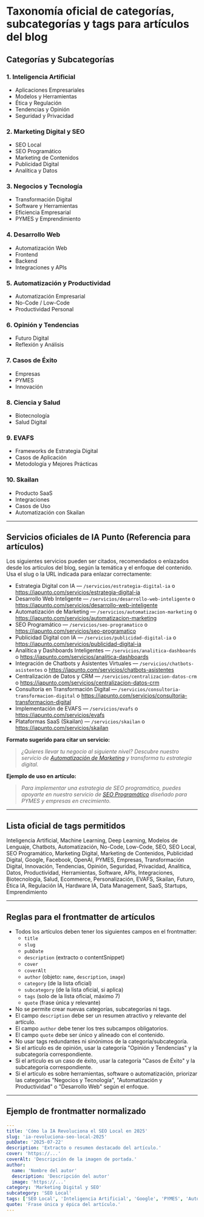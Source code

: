 # Taxonomía oficial de categorías, subcategorías y tags para artículos del blog

## Categorías y Subcategorías

### 1. Inteligencia Artificial

- Aplicaciones Empresariales
- Modelos y Herramientas
- Ética y Regulación
- Tendencias y Opinión
- Seguridad y Privacidad

### 2. Marketing Digital y SEO

- SEO Local
- SEO Programático
- Marketing de Contenidos
- Publicidad Digital
- Analítica y Datos

### 3. Negocios y Tecnología

- Transformación Digital
- Software y Herramientas
- Eficiencia Empresarial
- PYMES y Emprendimiento

### 4. Desarrollo Web

- Automatización Web
- Frontend
- Backend
- Integraciones y APIs

### 5. Automatización y Productividad

- Automatización Empresarial
- No-Code / Low-Code
- Productividad Personal

### 6. Opinión y Tendencias

- Futuro Digital
- Reflexión y Análisis

### 7. Casos de Éxito

- Empresas
- PYMES
- Innovación

### 8. Ciencia y Salud

- Biotecnología
- Salud Digital

### 9. EVAFS

- Frameworks de Estrategia Digital
- Casos de Aplicación
- Metodología y Mejores Prácticas

### 10. Skailan

- Producto SaaS
- Integraciones
- Casos de Uso
- Automatización con Skailan

---

## Servicios oficiales de IA Punto (Referencia para artículos)

Los siguientes servicios pueden ser citados, recomendados o enlazados desde los artículos del blog, según la temática y el enfoque del contenido. Usa el slug o la URL indicada para enlazar correctamente:

- Estrategia Digital con IA — `/servicios/estrategia-digital-ia` o <https://iapunto.com/servicios/estrategia-digital-ia>
- Desarrollo Web Inteligente — `/servicios/desarrollo-web-inteligente` o <https://iapunto.com/servicios/desarrollo-web-inteligente>
- Automatización de Marketing — `/servicios/automatizacion-marketing` o <https://iapunto.com/servicios/automatizacion-marketing>
- SEO Programático — `/servicios/seo-programatico` o <https://iapunto.com/servicios/seo-programatico>
- Publicidad Digital con IA — `/servicios/publicidad-digital-ia` o <https://iapunto.com/servicios/publicidad-digital-ia>
- Analítica y Dashboards Inteligentes — `/servicios/analitica-dashboards` o <https://iapunto.com/servicios/analitica-dashboards>
- Integración de Chatbots y Asistentes Virtuales — `/servicios/chatbots-asistentes` o <https://iapunto.com/servicios/chatbots-asistentes>
- Centralización de Datos y CRM — `/servicios/centralizacion-datos-crm` o <https://iapunto.com/servicios/centralizacion-datos-crm>
- Consultoría en Transformación Digital — `/servicios/consultoria-transformacion-digital` o <https://iapunto.com/servicios/consultoria-transformacion-digital>
- Implementación de EVAFS — `/servicios/evafs` o <https://iapunto.com/servicios/evafs>
- Plataformas SaaS (Skailan) — `/servicios/skailan` o <https://iapunto.com/servicios/skailan>

**Formato sugerido para citar un servicio:**

> _¿Quieres llevar tu negocio al siguiente nivel? Descubre nuestro servicio de [Automatización de Marketing](/servicios/automatizacion-marketing) y transforma tu estrategia digital._

**Ejemplo de uso en artículo:**

> _Para implementar una estrategia de SEO programático, puedes apoyarte en nuestro servicio de [SEO Programático](/servicios/seo-programatico) diseñado para PYMES y empresas en crecimiento._

---

## Lista oficial de tags permitidos

Inteligencia Artificial, Machine Learning, Deep Learning, Modelos de Lenguaje, Chatbots, Automatización, No-Code, Low-Code, SEO, SEO Local, SEO Programático, Marketing Digital, Marketing de Contenidos, Publicidad Digital, Google, Facebook, OpenAI, PYMES, Empresas, Transformación Digital, Innovación, Tendencias, Opinión, Seguridad, Privacidad, Analítica, Datos, Productividad, Herramientas, Software, APIs, Integraciones, Biotecnología, Salud, Ecommerce, Personalización, EVAFS, Skailan, Futuro, Ética IA, Regulación IA, Hardware IA, Data Management, SaaS, Startups, Emprendimiento

---

## Reglas para el frontmatter de artículos

- Todos los artículos deben tener los siguientes campos en el frontmatter:
  - `title`
  - `slug`
  - `pubDate`
  - `description` (extracto o contentSnippet)
  - `cover`
  - `coverAlt`
  - `author` (objeto: `name`, `description`, `image`)
  - `category` (de la lista oficial)
  - `subcategory` (de la lista oficial, si aplica)
  - `tags` (solo de la lista oficial, máximo 7)
  - `quote` (frase única y relevante)
- No se permite crear nuevas categorías, subcategorías ni tags.
- El campo `description` debe ser un resumen atractivo y relevante del artículo.
- El campo `author` debe tener los tres subcampos obligatorios.
- El campo `quote` debe ser único y alineado con el contenido.
- No usar tags redundantes ni sinónimos de la categoría/subcategoría.
- Si el artículo es de opinión, usar la categoría "Opinión y Tendencias" y la subcategoría correspondiente.
- Si el artículo es un caso de éxito, usar la categoría "Casos de Éxito" y la subcategoría correspondiente.
- Si el artículo es sobre herramientas, software o automatización, priorizar las categorías "Negocios y Tecnología", "Automatización y Productividad" o "Desarrollo Web" según el enfoque.

---

## Ejemplo de frontmatter normalizado

```yaml
---
title: 'Cómo la IA Revoluciona el SEO Local en 2025'
slug: 'ia-revoluciona-seo-local-2025'
pubDate: '2025-07-22'
description: 'Extracto o resumen destacado del artículo.'
cover: 'https://...'
coverAlt: 'Descripción de la imagen de portada.'
author:
  name: 'Nombre del autor'
  description: 'Descripción del autor'
  image: 'https://...'
category: 'Marketing Digital y SEO'
subcategory: 'SEO Local'
tags: ['SEO Local', 'Inteligencia Artificial', 'Google', 'PYMES', 'Automatización']
quote: 'Frase única y épica del artículo.'
---
```
